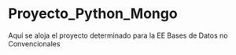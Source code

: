 # Proyecto_Python_Mongo
Aquí se aloja el proyecto determinado para la EE Bases de Datos no Convencionales
